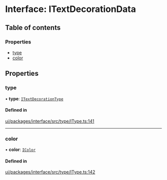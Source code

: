 # Interface: ITextDecorationData

## Table of contents

### Properties

- [type](ITextDecorationData.md#type)
- [color](ITextDecorationData.md#color)

## Properties

### type

• **type**: [`ITextDecorationType`](../modules.md#itextdecorationtype)

#### Defined in

[ui/packages/interface/src/type/IType.ts:141](https://github.com/leaferjs/leafer-ui/blob/63b7718/packages/interface/src/type/IType.ts#L141)

___

### color

• **color**: [`IColor`](../modules.md#icolor)

#### Defined in

[ui/packages/interface/src/type/IType.ts:142](https://github.com/leaferjs/leafer-ui/blob/63b7718/packages/interface/src/type/IType.ts#L142)
